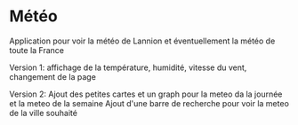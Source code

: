 # Météo
Application pour voir la météo de Lannion et éventuellement la météo de toute la France

Version 1:
affichage de la température, humidité, vitesse du vent, changement de la page 

Version 2:
Ajout des petites cartes et un graph pour la meteo da la journée et la meteo de la semaine
Ajout d'une barre de recherche pour voir la meteo de la ville souhaité